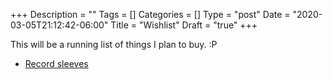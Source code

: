 +++
Description = ""
Tags = []
Categories = []
Type = "post"
Date = "2020-03-05T21:12:42-06:00"
Title = "Wishlist"
Draft = "true"
+++

This will be a running list of things I plan to buy. :P

- [Record sleeves](https://www.amazon.com/dp/B07CYKRVRW)
